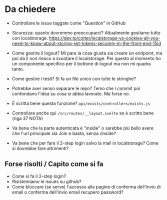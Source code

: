 # Da chiedere

- Controllare le issue taggate come "Question" in GitHub

- Sicurezza: quanto dovremmo preoccuparci? Attualmente gestiamo tutto con localstorage. https://dev.to/cotter/localstorage-vs-cookies-all-you-need-to-know-about-storing-jwt-tokens-securely-in-the-front-end-15id
- Come gestire il logout? Mi pare la cosa giusta sia creare un endpoint, ma poi da lì non riesco a svuotare il localstorage. Per questo al momento ho un componente specifico per il bottone di logout ma non mi quadra tanto.
- Come gestire i testi? Si fa un file unico con tutte le stringhe?
- Potrebbe aver senso separare le repo? Temo che i commit poi confondano l'idea su cosa si abbia lavorato. Ma forse no.
- É scritta bene questa funzione? `api/exists/controllers/exists.js`
- Controllare anche qui `/src/routes/__layout.svelte` se è scritto bene (riga 37 NOTA)
- Va bene che la parte autenticata è "inside" o sarebbe più bello avere che l'url principale sia Join e basta, senza /inside?
- Va bene che per fare il 2-step login salvo la mail in localstorage? Come si dovrebbe fare altrimenti?

## Forse risolti / Capito come si fa

- Come si fa il 2-step login?
- Risistemiamo le issues su github?
- Come bloccare (se serve) l'accesso alle pagine di conferma dell'invio di email o conferma dell'invio email recupero password?
